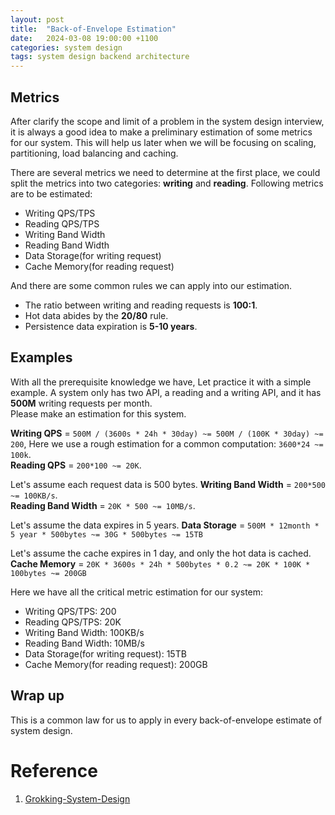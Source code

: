 ```yaml
---
layout: post
title:  "Back-of-Envelope Estimation"
date:   2024-03-08 19:00:00 +1100
categories: system design
tags: system design backend architecture
---
```


## Metrics
After clarify the scope and limit of a problem in the system design interview, it is always a good idea to make 
a preliminary estimation of some metrics for our system. This will help us later when we will be focusing on scaling, 
partitioning, load balancing and caching. 

There are several metrics we need to determine at the first place, we could split the metrics into two categories:
**writing** and **reading**. Following metrics are to be estimated:
- Writing QPS/TPS
- Reading QPS/TPS
- Writing Band Width
- Reading Band Width
- Data Storage(for writing request)
- Cache Memory(for reading request)

And there are some common rules we can apply into our estimation.
- The ratio between writing and reading requests is **100:1**.
- Hot data abides by the **20/80** rule.
- Persistence data expiration is **5-10 years**.

## Examples
With all the prerequisite knowledge we have, Let practice it with a simple example. 
A system only has two API, a reading and a writing API, and it has **500M** writing requests per month.  
Please make an estimation for this system.

**Writing QPS** = `500M / (3600s * 24h * 30day) ~= 500M / (100K * 30day) ~= 200`, Here we use a rough estimation for a common
computation: `3600*24 ~= 100k`.    
**Reading QPS** = `200*100 ~= 20K`.   

Let's assume each request data is 500 bytes.
**Writing Band Width** = `200*500 ~= 100KB/s`.   
**Reading Band Width** = `20K * 500 ~= 10MB/s`.

Let's assume the data expires in 5 years.
**Data Storage** = `500M * 12month * 5 year * 500bytes ~= 30G * 500bytes ~= 15TB`     

Let's assume the cache expires in 1 day, and only the hot data is cached.
**Cache Memory** = `20K * 3600s * 24h * 500bytes * 0.2 ~= 20K * 100K * 100bytes ~= 200GB`

Here we have all the critical metric estimation for our system:
- Writing QPS/TPS: 200
- Reading QPS/TPS: 20K
- Writing Band Width: 100KB/s
- Reading Band Width: 10MB/s
- Data Storage(for writing request): 15TB
- Cache Memory(for reading request): 200GB

## Wrap up
This is a common law for us to apply in every back-of-envelope estimate of system design.


# Reference
1. [Grokking-System-Design](https://github.com/Jeevan-kumar-Raj/Grokking-System-Design)
